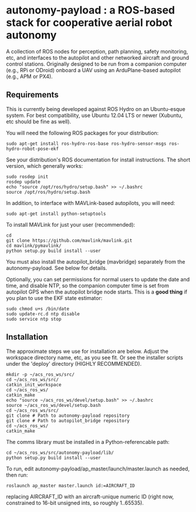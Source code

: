 # autonomy-payload : a ROS-based stack for cooperative aerial robot autonomy

A collection of ROS nodes for perception, path planning, safety monitoring, etc, and interfaces to the autopilot and other networked aircraft and ground control stations. Originally designed to be run from a companion computer (e.g., RPi or ODroid) onboard a UAV using an ArduPlane-based autopilot (e.g., APM or PX4).

## Requirements

This is currently being developed against ROS Hydro on an Ubuntu-esque system. For best compatibility, use Ubuntu 12.04 LTS or newer (Xubuntu, etc should be fine as well).

You will need the following ROS packages for your distribution:

	sudo apt-get install ros-hydro-ros-base ros-hydro-sensor-msgs ros-hydro-robot-pose-ekf

See your distribution's ROS documentation for install instructions. The short version, which generally works:

	sudo rosdep init
	rosdep update
	echo "source /opt/ros/hydro/setup.bash" >> ~/.bashrc
	source /opt/ros/hydro/setup.bash

In addition, to interface with MAVLink-based autopilots, you will need:

	sudo apt-get install python-setuptools

To install MAVLink for just your user (recommended):

	cd
	git clone https://github.com/mavlink/mavlink.git
	cd mavlink/pymavlink/
	python setup.py build install --user

You must also install the autopilot\_bridge (mavbridge) separately from the autonomy-payload. See below for details.

Optionally, you can set permissions for normal users to update the date and time, and disable NTP, so the companion computer time is set from autopilot GPS when the autopilot bridge node starts. This is a **good thing** if you plan to use the EKF state estimator:

	sudo chmod u+s /bin/date
	sudo update-rc.d ntp disable
	sudo service ntp stop

## Installation

The approximate steps we use for installation are below. Adjust the workspace directory name, etc, as you see fit. Or see the installer scripts under the 'deploy' directory (HIGHLY RECOMMENDED).

	mkdir -p ~/acs_ros_ws/src/
	cd ~/acs_ros_ws/src/
	catkin_init_workspace
	cd ~/acs_ros_ws/
	catkin_make
	echo "source ~/acs_ros_ws/devel/setup.bash" >> ~/.bashrc
	source ~/acs_ros_ws/devel/setup.bash
	cd ~/acs_ros_ws/src/
	git clone # Path to autonomy-payload repository
	git clone # Path to autopilot_bridge repository
	cd ~/acs_ros_ws/
	catkin_make

The comms library must be installed in a Python-referencable path:

	cd ~/acs_ros_ws/src/autonomy-payload/lib/
	python setup.py build install --user

To run, edit autonomy-payload/ap_master/launch/master.launch as needed, then run:

	roslaunch ap_master master.launch id:=AIRCRAFT_ID

replacing AIRCRAFT_ID with an aircraft-unique numeric ID (right now, constrained to 16-bit unsigned ints, so roughly 1..65535).

